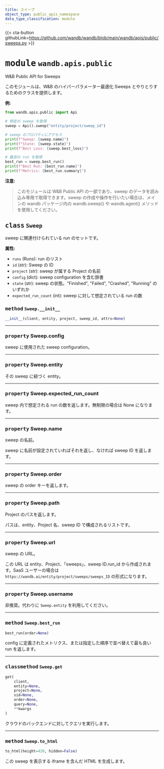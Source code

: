 ```yaml
---
title: スイープ
object_type: public_apis_namespace
data_type_classification: module
---
```


{{< cta-button githubLink=https://github.com/wandb/wandb/blob/main/wandb/apis/public/sweeps.py >}}




# <kbd>module</kbd> `wandb.apis.public`
W&B Public API for Sweeps

このモジュールは、W&B のハイパーパラメーター最適化 Sweeps とやりとりするためのクラスを提供します。



**例:**
 ```python
from wandb.apis.public import Api

# 特定の sweep を取得
sweep = Api().sweep("entity/project/sweep_id")

# sweep のプロパティにアクセス
print(f"Sweep: {sweep.name}")
print(f"State: {sweep.state}")
print(f"Best Loss: {sweep.best_loss}")

# 最良の run を取得
best_run = sweep.best_run()
print(f"Best Run: {best_run.name}")
print(f"Metrics: {best_run.summary}")
``` 



**注意:**

> このモジュールは W&B Public API の一部であり、sweep のデータを読み込み専用で取得できます。sweep の作成や操作を行いたい場合は、メインの wandb パッケージ内の wandb.sweep() や wandb.agent() メソッドを使用してください。

## <kbd>class</kbd> `Sweep`
sweep に関連付けられている run のセットです。



**属性:**
 
 - `runs` (Runs):  run のリスト
 - `id` (str):  Sweep の ID
 - `project` (str):  sweep が属する Project の名前
 - `config` (dict):  sweep configuration を含む辞書
 - `state` (str):  sweep の状態。"Finished", "Failed", "Crashed", "Running" のいずれか
 - `expected_run_count` (int):  sweep に対して想定されている run の数

### <kbd>method</kbd> `Sweep.__init__`

```python
__init__(client, entity, project, sweep_id, attrs=None)
```






---

### <kbd>property</kbd> Sweep.config

sweep に使用された sweep configuration。

---

### <kbd>property</kbd> Sweep.entity

その sweep に紐づく entity。

---

### <kbd>property</kbd> Sweep.expected_run_count

sweep 内で想定される run の数を返します。無制限の場合は None になります。

---

### <kbd>property</kbd> Sweep.name

sweep の名前。

sweep に名前が設定されていればそれを返し、なければ sweep ID を返します。

---

### <kbd>property</kbd> Sweep.order

sweep の order キーを返します。

---

### <kbd>property</kbd> Sweep.path

Project のパスを返します。

パスは、entity、Project 名、sweep ID で構成されるリストです。

---

### <kbd>property</kbd> Sweep.url

sweep の URL。

この URL は entity、Project、「sweeps」、sweep ID.run_id から作成されます。SaaS ユーザーの場合は `https://wandb.ai/entity/project/sweeps/sweeps_ID` の形式になります。

---

### <kbd>property</kbd> Sweep.username

非推奨。代わりに `Sweep.entity` を利用してください。



---

### <kbd>method</kbd> `Sweep.best_run`

```python
best_run(order=None)
```

config に定義されたメトリクス、または指定した順序で並べ替えて最も良い run を返します。

---

### <kbd>classmethod</kbd> `Sweep.get`

```python
get(
    client,
    entity=None,
    project=None,
    sid=None,
    order=None,
    query=None,
    **kwargs
)
```

クラウドのバックエンドに対してクエリを実行します。

---


### <kbd>method</kbd> `Sweep.to_html`

```python
to_html(height=420, hidden=False)
```

この sweep を表示する iframe を含んだ HTML を生成します。
